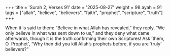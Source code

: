+++
title = 'Surah 2, Verses 91'
date = '2025-08-27'
weight = 98
ayah = 91
tags = ["allah", "believe", "believers", "faith", "prophet", "scripture", "truth"]
+++

When it is said to them: “Believe in what Allah has revealed,” they reply, “We only believe in what was sent down to us,” and they deny what came afterwards, though it is the truth confirming their own Scriptures! Ask ˹them, O  Prophet˺, “Why then did you kill Allah’s prophets before, if you are ˹truly˺ believers?”